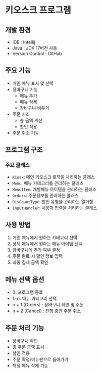 # 키오스크 프로그램 

## 개발 환경

- IDE : Intellij
- Java : JDK 17버전 사용
- Version Control : GitHub

## 주요 기능
- 메인 메뉴 표시 및 선택
- 장바구니 기능
    - 메뉴 추가
    - 메뉴 삭제
    - 장바구니 비우기
- 주문 처리
    - 총 금액 계산
    - 할인 적용
- 주문 취소 기능

## 프로그램 구조
### 주요 클래스
- `Kiosk`: 메인 키오스크 로직을 처리하는 클래스
- `Menu`: 메뉴 카테고리를 관리하는 클래스
- `MenuItem`: 개별메뉴 아이템을 관리하는 클래스
- `Orders`: 주문정보를 관리하는 클래스
- `DisCountType`: 할인 유형을 관리하는 열거형
- `InputHandler`: 사용자 입력을 처리하는 클래스

## 사용 방법
1. 메인 메뉴에서 원하는 카테고리 선택
2. 상세 메뉴에서 원하는 메뉴 아이템 선택
3. 장바구니에 추가 여부 결정
4. 주문 완료 시 할인 정보 입력
5. 최종 결제 금액 확인

## 메뉴 선택 옵션
- 0: 프로그램 종료
- 1~n: 메뉴 카테고리 선택
- n + 1 (Orders) : 장바구니 확인 및 주문
- n + 2 (Cancel) : 진행 중인 주문 취소

## 주문 처리 기능
- 장바구니 확인
- 총 주문 금액 표시
- 할인 적용
- 주문 확정/메뉴판으로 돌아가기
- 특정 메뉴 삭제 기능

